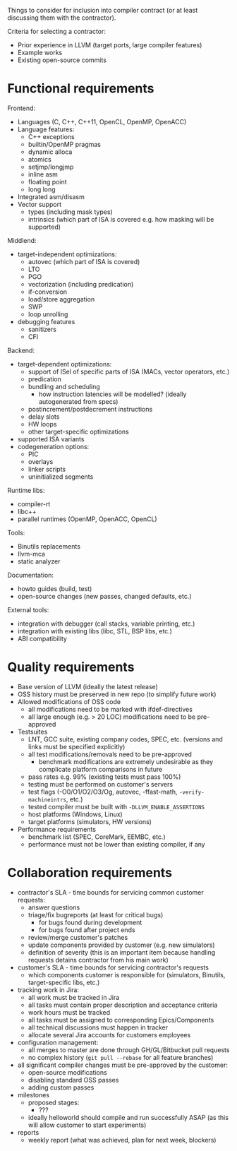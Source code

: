 Things to consider for inclusion into compiler contract
(or at least discussing them with the contractor).

Criteria for selecting a contractor:
* Prior experience in LLVM (target ports, large compiler features)
* Example works
* Existing open-source commits

# Functional requirements

Frontend:
  * Languages (C, C++, C++11, OpenCL, OpenMP, OpenACC)
  * Language features:
    * C++ exceptions
    * builtin/OpenMP pragmas
    * dynamic alloca
    * atomics
    * setjmp/longjmp
    * inline asm
    * floating point
    * long long
  * Integrated asm/disasm
  * Vector support
    * types (including mask types)
    * intrinsics (which part of ISA is covered e.g. how masking will be supported)

Middlend:
  * target-independent optimizations:
    * autovec (which part of ISA is covered)
    * LTO
    * PGO
    * vectorization (including predication)
    * if-conversion
    * load/store aggregation
    * SWP
    * loop unrolling
  * debugging features
    * sanitizers
    * CFI

Backend:
  * target-dependent optimizations:
    * support of ISel of specific parts of ISA (MACs, vector operators, etc.)
    * predication
    * bundling and scheduling
      * how instruction latencies will be modelled? (ideally autogenerated from specs)
    * postincrement/postdecrement instructions
    * delay slots
    * HW loops
    * other target-specific optimizations
  * supported ISA variants
  * codegeneration options:
    * PIC
    * overlays
    * linker scripts
    * uninitialized segments

Runtime libs:
  * compiler-rt
  * libc++
  * parallel runtimes (OpenMP, OpenACC, OpenCL)

Tools:
  * Binutils replacements
  * llvm-mca
  * static analyzer

Documentation:
  * howto guides (build, test)
  * open-source changes (new passes, changed defaults, etc.)

External tools:
  * integration with debugger (call stacks, variable printing, etc.)
  * integration with existing libs (libc, STL, BSP libs, etc.)
  * ABI compatibility

# Quality requirements

* Base version of LLVM (ideally the latest release)
* OSS history must be preserved in new repo (to simplify future work)
* Allowed modifications of OSS code
  * all modifications need to be marked with ifdef-directives
  * all large enough (e.g. > 20 LOC) modifications need to be pre-approved
* Testsuites
  * LNT, GCC suite, existing company codes, SPEC, etc.
    (versions and links must be specified explicitly)
  * all test modifications/removals need to be pre-approved
    * benchmark modifications are extremely undesirable as they complicate platform comparisons in future
  * pass rates e.g. 99% (existing tests must pass 100%)
  * testing must be performed on customer's servers
  * test flags (-O0/O1/O2/O3/Og, autovec, -ffast-math, `-verify-machineintrs`, etc.)
  * tested compiler must be built with `-DLLVM_ENABLE_ASSERTIONS`
  * host platforms (Windows, Linux)
  * target platforms (simulators, HW versions)
* Performance requirements
  * benchmark list (SPEC, CoreMark, EEMBC, etc.)
  * performance must not be lower than existing compiler, if any

# Collaboration requirements

* contractor's SLA - time bounds for servicing common customer requests:
  * answer questions
  * triage/fix bugreports (at least for critical bugs)
    * for bugs found during development
    * for bugs found after project ends
  * review/merge customer's patches
  * update components provided by customer (e.g. new simulators)
  * definition of severity
  (this is an important item because handling requests detains contractor
  from his main work)
* customer's SLA - time bounds for servicing contractor's requests
  * which components customer is responsible for (simulators, Binutils, target-specific libs, etc.)
* tracking work in Jira:
  * all work must be tracked in Jira
  * all tasks must contain proper description and acceptance criteria
  * work hours must be tracked
  * all tasks must be assigned to corresponding Epics/Components
  * all technical discussions must happen in tracker
  * allocate several Jira accounts for customers employees
* configuration management:
  * all merges to master are done through GH/GL/Bitbucket pull requests
  * no complex history (`git pull --rebase` for all feature branches)
* all significant compiler changes must be pre-approved by the customer:
  * open-source modifications
  * disabling standard OSS passes
  * adding custom passes
* milestones
  * proposed stages:
    * ???
  * ideally helloworld should compile and run successfully ASAP
    (as this will allow customer to start experiments)
* reports
  * weekly report (what was achieved, plan for next week, blockers)

